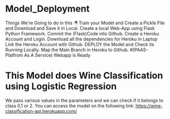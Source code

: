 # Model_Deployment 
Things We're Going to do in this :¶
Train your Model and Create a Pickle File and Download and Save it in Local.
Create a local Web-App using Flask Python Framework.
Commit the (Flask)Code into Github.
Create a Heroku Account and Login.
 Download all the dependencies for Heroku in Laptop
Link the Heroku Account with Github.
DEPLOY the Model and Check its Running Locally.
Map the Main Branch in Heroku to Github. #(PAAS- Platfrom As A Service) Webapp is Ready

# This Model does Wine Classification using Logistic Regression
We pass various values in the parameters and we can check if it belongs to class 0,1 or 2.
You can access the model on the following link: https://wine-classification-api.herokuapp.com/